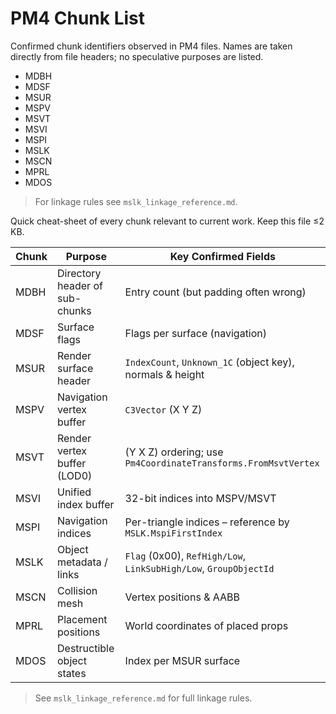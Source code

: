 # PM4 Chunk List

Confirmed chunk identifiers observed in PM4 files.  Names are taken directly from file headers; no speculative purposes are listed.

- MDBH
- MDSF
- MSUR
- MSPV
- MSVT
- MSVI
- MSPI
- MSLK
- MSCN
- MPRL
- MDOS

> For linkage rules see `mslk_linkage_reference.md`.

Quick cheat-sheet of every chunk relevant to current work.  Keep this file ≤2 KB.

| Chunk | Purpose | Key Confirmed Fields |
|-------|---------|----------------------|
| MDBH  | Directory header of sub-chunks | Entry count (but padding often wrong) |
| MDSF  | Surface flags                 | Flags per surface (navigation) |
| MSUR  | Render surface header         | `IndexCount`, `Unknown_1C` (object key), normals & height |
| MSPV  | Navigation vertex buffer      | `C3Vector` (X Y Z) |
| MSVT  | Render vertex buffer (LOD0)   | (Y X Z) ordering; use `Pm4CoordinateTransforms.FromMsvtVertex` |
| MSVI  | Unified index buffer          | 32-bit indices into MSPV/MSVT |
| MSPI  | Navigation indices            | Per-triangle indices – reference by `MSLK.MspiFirstIndex`|
| MSLK  | Object metadata / links       | `Flag` (0x00), `RefHigh/Low`, `LinkSubHigh/Low`, `GroupObjectId` |
| MSCN  | Collision mesh                | Vertex positions & AABB |
| MPRL  | Placement positions           | World coordinates of placed props |
| MDOS  | Destructible object states    | Index per MSUR surface |

> See `mslk_linkage_reference.md` for full linkage rules.
